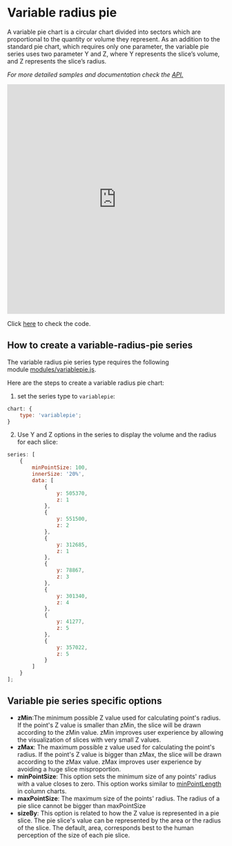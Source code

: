 # Variable radius pie

A variable pie chart is a circular chart divided into sectors which are proportional to the quantity or volume they represent. As an addition to the standard pie chart, which requires only one parameter, the variable pie series uses two parameter Y and Z, where Y represents the slice’s volume, and Z represents the slice’s radius.

_For more detailed samples and documentation check the [API.](https://api.highcharts.com/highcharts/plotOptions.variablepie)_

<iframe style="width: 100%; height: 532px; border: none;" src=https://www.highcharts.com/samples/embed/highcharts/demo/variable-radius-pie allow="fullscreen"></iframe>

Click [here](https://jsfiddle.net/gh/get/library/pure/highcharts/highcharts/tree/master/samples/highcharts/demo/variable-radius-pie/) to check the code.

## How to create a variable-radius-pie series

The variable radius pie series type requires the following module [modules/variablepie.js](https://code.highcharts.com/modules/variable-pie.js).

Here are the steps to create a variable radius pie chart:

1. set the series type to `variablepie`:

```js
chart: {
    type: 'variablepie';
}
```

2. Use Y and Z options in the series to display the volume and the radius for each slice:

```js
series: [
    {
        minPointSize: 100,
        innerSize: '20%',
        data: [
            {
                y: 505370,
                z: 1
            },
            {
                y: 551500,
                z: 2
            },
            {
                y: 312685,
                z: 1
            },
            {
                y: 78867,
                z: 3
            },
            {
                y: 301340,
                z: 4
            },
            {
                y: 41277,
                z: 5
            },
            {
                y: 357022,
                z: 5
            }
        ]
    }
];
```

## Variable pie series specific options

-   **zMin**:The minimum possible Z value used for calculating point's radius. If the point's Z value is smaller than zMin, the slice will be drawn according to the zMin value. zMin improves user experience by allowing the visualization of slices with very small Z values.
-   **zMax**: The maximum possible z value used for calculating the point's radius. If the point's Z value is bigger than zMax, the slice will be drawn according to the zMax value. zMax improves user experience by avoiding a huge slice misproportion.
-   **minPointSize**: This option sets the minimum size of any points' radius with a value closes to zero. This option works similar to [minPointLength](https://api.highcharts.com/highcharts/plotOptions.column.minPointLength) in column charts.
-   **maxPointSize**: The maximum size of the points' radius. The radius of a pie slice cannot be bigger than maxPointSize
-   **sizeBy**: This option is related to how the Z value is represented in a pie slice. The pie slice's value can be represented by the area or the radius of the slice. The default, area, corresponds best to the human perception of the size of each pie slice.
